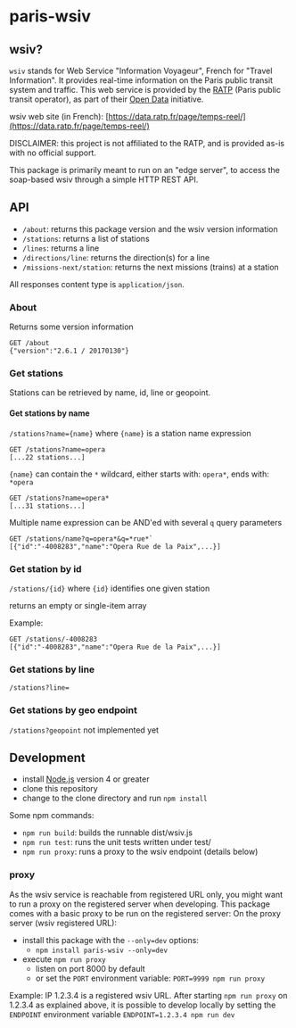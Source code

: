 # paris-wsiv

## wsiv?
`wsiv` stands for Web Service "Information Voyageur", French for "Travel Information". It provides real-time information on the Paris public transit system and traffic.
This web service is provided by the [RATP](https://en.wikipedia.org/wiki/RATP_Group) (Paris public transit operator), as part of their [Open Data](http://www.ratp.fr/en/ratp/r_70350/open-data/) initiative.

wsiv web site (in French): [https://data.ratp.fr/page/temps-reel/](https://data.ratp.fr/page/temps-reel/)

DISCLAIMER: this project is not affiliated to the RATP, and
is provided as-is with no official support.

This package is primarily meant to run on an "edge server", to access the soap-based wsiv through a simple HTTP REST API.

## API

- `/about`: returns this package version and the wsiv version information
- `/stations`: returns a list of stations
- `/lines`: returns a line
- `/directions/line`: returns the direction(s) for a line
- `/missions-next/station`: returns the next missions (trains) at a station

All responses content type is `application/json`.

### About

Returns some version information
```
GET /about
{"version":"2.6.1 / 20170130"}
```

### Get stations

Stations can be retrieved by name, id, line or geopoint.

#### Get stations by name

`/stations?name={name}` where `{name}` is a station name expression

```
GET /stations?name=opera
[...22 stations...]
```
`{name}` can contain the `*` wildcard, either starts with: `opera*`, ends with: `*opera`

```
GET /stations?name=opera*
[...31 stations...]
```

Multiple name expression can be AND'ed with several `q` query parameters
```
GET /stations/name?q=opera*&q=*rue*`
[{"id":"-4008283","name":"Opera Rue de la Paix",...}]
```

### Get station by id

`/stations/{id}` where `{id}` identifies one given station

returns an empty or single-item array

Example:
```
GET /stations/-4008283
[{"id":"-4008283","name":"Opera Rue de la Paix",...}]
```

### Get stations by line

`/stations?line=`

### Get stations by geo endpoint

`/stations?geopoint` not implemented yet

## Development
- install [Node.js](https://nodejs.org) version 4 or greater
- clone this repository
- change to the clone directory and run `npm install`

Some npm commands:
- `npm run build`: builds the runnable dist/wsiv.js
- `npm run test`: runs the unit tests written under test/
- `npm run proxy`: runs a proxy to the wsiv endpoint (details below)

### proxy

As the wsiv service is reachable from registered URL only, you might want to run a proxy on the registered server when developing.
This package comes with a basic proxy to be run on the registered server:
On the proxy server (wsiv registered URL):
- install this package with the `--only=dev` options:
    + `npm install paris-wsiv --only=dev`
- execute `npm run proxy`
    + listen on port 8000 by default
    + or set the `PORT` environment variable: `PORT=9999 npm run proxy`

Example:
IP 1.2.3.4 is a registered wsiv URL. After starting `npm run proxy` on 1.2.3.4 as explained above,
it is possible to develop locally by setting the `ENDPOINT` environment variable
`ENDPOINT=1.2.3.4 npm run dev`
